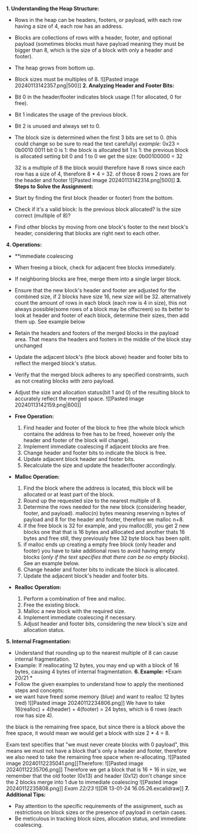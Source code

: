 **1. Understanding the Heap Structure:**

- Rows in the heap can be headers, footers, or payload, with each row having a size of 4, each row has an address.
- Blocks are collections of rows with a header, footer, and optional payload (sometimes blocks must have payload meaning they must be bigger than 8, which is the size of a block with only a header and footer).
- The heap grows from bottom up.
- Block sizes must be multiples of 8.
![[Pasted image 20240113142357.png|500]]
**2. Analyzing Header and Footer Bits:**
- Bit 0 in the header/footer indicates block usage (1 for allocated, 0 for free).
- Bit 1 indicates the usage of the previous block.
- Bit 2 is unused and always set to 0.
- The block size is determined when the first 3 bits are set to 0.
	(this could change so be sure to read the text carefully)
	*example:* 0x23 = 0b0010 0011
	bit 0 is 1: the block is allocated
	bit 1 is 1: the previous block is allocated
	setting bit 0 and 1 to 0 we get the size: 0b00100000 = 32
	
	32 is a multiple of 8 the block would therefore have 8 rows since each row has a size of 4, therefore 8 * 4 = 32. 
	of those 8 rows 2 rows are for the header and footer
![[Pasted image 20240113142314.png|500]]
**3. Steps to Solve the Assignment:**
- Start by finding the first block (header or footer) from the bottom.
- Check if it's a valid block: Is the previous block allocated? Is the size correct (multiple of 8)?
- Find other blocks by moving from one block's footer to the next block's header, considering that blocks are right next to each other.

**4. Operations:**
- **immediate coalescing
- When freeing a block, check for adjacent free blocks immediately.
- If neighboring blocks are free, merge them into a single larger block.
- Ensure that the new block's header and footer are adjusted for the combined size, if 2 blocks have size 16, new size will be 32. alternatively count the amount of rows in each block (each row is 4 in size), this not always possible(some rows of a block may be offscreen) so its better to look at header and footer of each block, determine their sizes, then add them up. See example below
- Retain the headers and footers of the merged blocks in the payload area. That means the headers and footers in the middle of the block stay unchanged
- Update the adjacent block's (the block above)  header and footer bits to reflect the merged block's status.
- Verify that the merged block adheres to any specified constraints, such as not creating blocks with zero payload.
- Adjust the size and allocation status(bit 1 and 0) of the resulting block to accurately reflect the merged space.
![[Pasted image 20240113142159.png|600]]
- **Free Operation:**
    1. Find header and footer of the block to free (the whole block which contains the address to free has to be freed, however only the header and footer of the block will change).
    2. Implement immediate coalescing if adjacent blocks are free.
    3. Change header and footer bits to indicate the block is free.
    4. Update adjacent block header and footer bits.
    5. Recalculate the size and update the header/footer accordingly.
- **Malloc Operation:**    
    1. Find the block where the address is located, this block will be allocated or at least part of the block.
    2. Round up the requested size to the nearest multiple of 8.
    3. Determine the rows needed for the new block (considering header, footer, and payload). malloc(n) bytes meaning reserving n bytes of payload and 8 for the header and footer, therefore we malloc n+8. 
    4. if the free block is 32 for example, and you malloc(8), you get 2 new blocks one that that is 16 bytes and alllocated and another thats 16 bytes and free still, they previously free 32 byte block has been split. 
    5. if malloc ends up creating a empty free block (only header and footer) you have to take additional rows to avoid having empty blocks (*only if the text specifies that there can be no empty blocks*). See an example below.
    6. Change header and footer bits to indicate the block is allocated.
    7. Update the adjacent block's header and footer bits.
- **Realloc Operation:**
    
    1. Perform a combination of free and malloc.
    2. Free the existing block.
    3. Malloc a new block with the required size.
    4. Implement immediate coalescing if necessary.
    5. Adjust header and footer bits, considering the new block's size and allocation status.

**5. Internal Fragmentation:**
- Understand that rounding up to the nearest multiple of 8 can cause internal fragmentation.
- Example: If reallocating 12 bytes, you may end up with a block of 16 bytes, causing 4 bytes of internal fragmentation.
**6. Example:**
*Exam 20/21 *
- Follow the given examples to understand how to apply the mentioned steps and concepts:
- we want have freed some memory (blue) and want to realloc 12 bytes (red)
![[Pasted image 20240112234806.png]]
We have to take 16(realloc) + 4(header) + 4(footer) = 24 bytes, which is 6 rows (each row has size 4). 

the black is the remaining free space, but since there is a block above the free space, it would mean we would get a block with size 2 * 4 = 8. 

Exam text specifies that "we must never create blocks with 0 payload", this means we must not have a block that's only a header and footer, therefore we also need to take the remaining free space when re-allocating. 
![[Pasted image 20240112235041.png]]Therefore:
![[Pasted image 20240112235706.png]]
Therefore we get a block that is 16 + 16 in size, we remember that the old footer (0x13) and header (0x12) don't change since the 2 blocks merge into 1 due to immediate coalescing
![[Pasted image 20240112235808.png]]
*Exam 22/23*
![[DR 13-01-24 16.05.26.excalidraw]]
**7. Additional Tips:**
- Pay attention to the specific requirements of the assignment, such as restrictions on block sizes or the presence of payload in certain cases.
- Be meticulous in tracking block sizes, allocation status, and immediate coalescing.